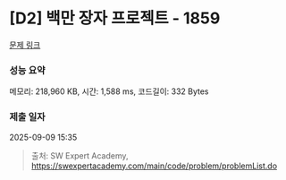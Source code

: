# [D2] 백만 장자 프로젝트 - 1859 

[문제 링크](https://swexpertacademy.com/main/code/problem/problemDetail.do?contestProbId=AV5LrsUaDxcDFAXc) 

### 성능 요약

메모리: 218,960 KB, 시간: 1,588 ms, 코드길이: 332 Bytes

### 제출 일자

2025-09-09 15:35



> 출처: SW Expert Academy, https://swexpertacademy.com/main/code/problem/problemList.do